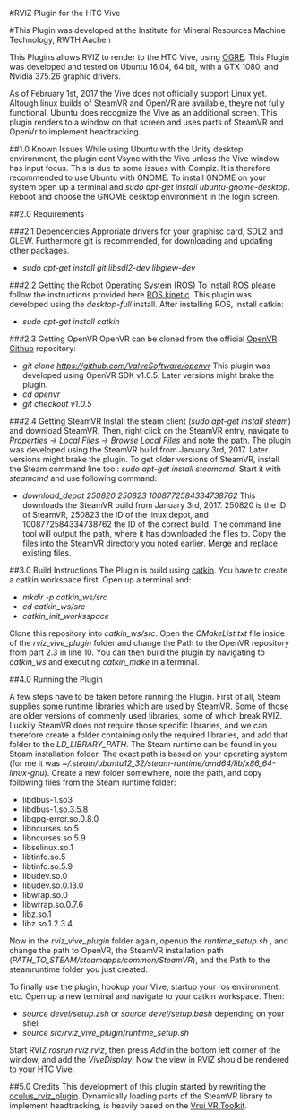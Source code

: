 #RVIZ Plugin for the HTC Vive

#This Plugin was developed at the Institute for Mineral Resources Machine Technology, RWTH Aachen

This Plugins allows RVIZ to render to the HTC Vive, using [OGRE](http://www.ogre3d.org/). This Plugin was developed and tested on Ubuntu 16.04, 64 bit, with a GTX 1080, and Nvidia 375.26 graphic drivers. 

As of February 1st, 2017 the Vive does not officially support Linux yet. Altough linux builds of SteamVR and OpenVR are available, theyre not fully functional. Ubuntu does recognize the Vive as an additional screen. This plugin renders to a window on that screen and uses parts of SteamVR and OpenVr to implement headtracking.

##1.0 Known Issues
While using Ubuntu with the Unity desktop environment, the plugin cant Vsync with the Vive unless the Vive window has input focus. This is due to some issues with Compiz. It is therefore recommended to use Ubuntu with GNOME. To install GNOME on your system open up a terminal and *sudo apt-get install ubuntu-gnome-desktop*. Reboot and choose the GNOME desktop environment in the login screen.

##2.0 Requirements

###2.1 Dependencies
Approriate drivers for your graphisc card, SDL2 and GLEW. Furthermore git is recommended, for downloading and updating other packages.
* *sudo apt-get install git libsdl2-dev libglew-dev*

###2.2 Getting the Robot Operating System (ROS)
To install ROS please follow the instructions provided here [ROS kinetic](http://wiki.ros.org/kinetic/Installation/Ubuntu). This plugin was developed using the *desktop-full* install. After installing ROS, install catkin:
* *sudo apt-get install catkin*

###2.3 Getting OpenVR
OpenVR can be cloned from the official [OpenVR Github](https://github.com/ValveSoftware/openvr) repository:
* *git clone https://github.com/ValveSoftware/openvr*
This plugin was developed using OpenVR SDK v1.0.5. Later versions might brake the plugin.
* *cd openvr*
* *git checkout v1.0.5*

###2.4 Getting SteamVR
Install the steam client (*sudo apt-get install steam*) and download SteamVR. Then, right click on the SteamVR entry, navigate to *Properties -> Local Files -> Browse Local Files* and note the path. The plugin was developed using the SteamVR build from January 3rd, 2017. Later versions might brake the plugin. To get older versions of SteamVR, install the Steam command line tool: *sudo apt-get install steamcmd*. Start it with *steamcmd* and use following command:
* *download_depot 250820 250823 1008772584334738762*
This downloads the SteamVR build from January 3rd, 2017. 250820 is the ID of SteamVR, 250823 the ID of the linux depot, and 1008772584334738762 the ID of the correct build. The command line tool will output the path, where it has downloaded the files to. Copy the files into the SteamVR directory you noted earlier. Merge and replace existing files.

##3.0 Build Instructions
The Plugin is build using [catkin](http://wiki.ros.org/catkin). You have to create a catkin workspace first. Open up a terminal and:

* *mkdir -p catkin_ws/src*
* *cd catkin_ws/src*
* *catkin_init_worksspace*

Clone this repository into *catkin_ws/src*. Open the *CMakeList.txt* file inside of the *rviz_vive_plugin* folder and change the Path to the OpenVR repository from part 2.3 in line 10. You can then build the plugin by navigating to *catkin_ws* and executing *catkin_make* in a terminal.

##4.0 Running the Plugin

A few steps have to be taken before running the Plugin. First of all, Steam supplies some runtime libraries which are used by SteamVR. Some of those are older versions of commenly used libraries, some of which break RVIZ. Luckily SteamVR does not require those specific libraries, and we can therefore create a folder containing only the required libraries, and add that folder to the *LD_LIBRARY_PATH*. The Steam runtime can be found in you Steam installation folder. The exact path is based on your operating system (for me it was *~/.steam/ubuntu12_32/steam-runtime/amd64/lib/x86_64-linux-gnu*). Create a new folder somewhere, note the path, and copy following files from the Steam runtime folder: 

* libdbus-1.so3
* libdbus-1.so.3.5.8
* libgpg-error.so.0.8.0
* libncurses.so.5
* libncurses.so.5.9
* libselinux.so.1
* libtinfo.so.5
* libtinfo.so.5.9
* libudev.so.0
* libudev.so.0.13.0
* libwrap.so.0
* libwrrap.so.0.7.6
* libz.so.1
* libz.so.1.2.3.4

Now in the *rviz_vive_plugin* folder again, openup the *runtime_setup.sh* , and change the path to OpenVR, the SteamVR installation path (*PATH_TO_STEAM/steamapps/common/SteamVR*), and the Path to the steamruntime folder you just created.

To finally use the plugin, hookup your Vive, startup your ros environment, etc. Open up a new terminal and navigate to your catkin workspace. Then:

* *source devel/setup.zsh* or *source devel/setup.bash* depending on your shell
* *source src/rviz_vive_plugin/runtime_setup.sh*

Start RVIZ *rosrun rviz rviz*, then press *Add* in the bottom left corner of the window, and add the *ViveDisplay*. Now the view in RVIZ should be rendered to your HTC Vive.

##5.0 Credits
This development of this plugin started by rewriting the [oculus_rviz_plugin](http://wiki.ros.org/oculus_rviz_plugins). Dynamically loading parts of the SteamVR library to implement headtracking, is heavily based on the [Vrui VR Toolkit](http://idav.ucdavis.edu/~okreylos/ResDev/Vrui/).
